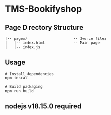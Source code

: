 # TMS-Bookifyshop

## Page Directory Structure

```
|-- pages/                     -- Source files
|   |-- index.html             -- Main page
|   |-- index.js
```

## Usage

```
# Install dependencies
npm install

# Build packaging
npm run build
```
## nodejs v18.15.0 required